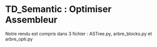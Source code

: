 # TD_Semantic : Optimiser Assembleur

Notre rendu est compris dans 3 fichier : ASTree.py, arbre_blocks.py et arbre_opti.py


